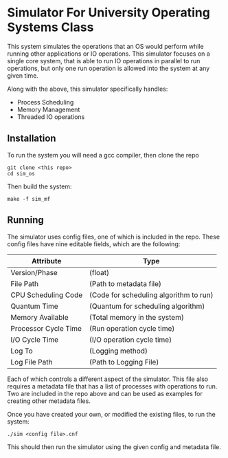 # Simulator For University Operating Systems Class

This system simulates the operations that an OS would perform while running other applications or IO operations. This simulator focuses on a single core system, that is able to run IO operations in parallel to run operations, but only one run operation is allowed into the system at any given time.

Along with the above, this simulator specifically handles:

* Process Scheduling
* Memory Management
* Threaded IO operations

## Installation

To run the system you will need a gcc compiler, then clone the repo
```
git clone <this repo>
cd sim_os
```

Then build the system:
```
make -f sim_mf
```

## Running

The simulator uses config files, one of which is included in the repo. These config files have nine editable fields, which are the following:

|Attribute|Type|
| --------------------- | -------------------------------------- |
| Version/Phase         | (float)                                |
| File Path             | (Path to metadata file)                |
| CPU Scheduling Code   | (Code for scheduling algorithm to run) |
| Quantum Time          | (Quantum for scheduling algorithm)     |
| Memory Available      | (Total memory in the system)           |
| Processor Cycle Time  | (Run operation cycle time)             |
| I/O Cycle Time        | (I/O operation cycle time)             |
| Log To                | (Logging method)                       |
| Log File Path         | (Path to Logging File)                 |

Each of which controls a different aspect of the simulator. This file also requires a metadata file that has a list of processes with operations to run. Two are included in the repo above and can be used as examples for creating other metadata files. 

Once you have created your own, or modified the existing files, to run the system:
```
./sim <config file>.cnf
```

This should then run the simulator using the given config and metadata file.
